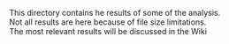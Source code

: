 This directory contains he results of some of the analysis.  
Not all results are here because of file size limitations.  
The most relevant results will be discussed in the Wiki
